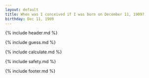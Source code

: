 ```yaml
---
layout: default
title: When was I conceived if I was born on December 11, 1909?
birthday: Dec 11, 1909
---
```


{% include header.md %}

{% include guess.md %}

{% include calculate.md %}

{% include safety.md %}

{% include footer.md %}



